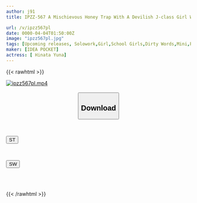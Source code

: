```yaml
---
author: j91
title: IPZZ-567 A Mischievous Honey Trap With A Devilish J-class Girl Who Works The Same Shift As Me. A Student Part-timer Has An Affair In The Store Without Her Wife And The Customers Finding Out. Yuna Hinata

url: /v/ipzz567pl
date: 0000-04-04T01:50:00Z
image: "ipzz567pl.jpg"
tags: [Upcoming releases, Solowork,Girl,School Girls,Dirty Words,Mini,Prank,Cuckold	]
maker: [IDEA POCKET]
actress: [ Hinata Yuna]
---
```



{{< rawhtml >}}

<div class="video" data-videoid="pending_link.html">
    <a href="javascript:;">
        <img src="/v/ipzz567pl/ipzz567pl.jpg" width="WIDTH" height="HEIGHT" alt="ipzz567pl.mp4" loading="lazy">
    </a>
</div>

<script type="text/javascript" src="https://j91.asia/asset/on-demand-pend.js"></script>

<br>
  <link rel="stylesheet" href="https://j91.asia/asset/bs5.css">
  
  <center>
  <button class="btn btn-primary" type="button" data-bs-toggle="collapse" data-bs-target=".multi-collapse" aria-expanded="false" aria-controls="multiCollapseExample1 multiCollapseExample2"><h2>Download</h2></button></center>
</p>
<div class="row">
  <div class="col">
    <div class="collapse multi-collapse" id="multiCollapseExample1">
      <div class="card card-body">
	      	      <br>
<div class="buttons">  
<p><a href="https://j91.asia/pending_link.html" target="_blank"><button class="btn-hover color-3"><i class="fa fa-download"></i> ST</button></a></p></div>
    </div>
  </div>
</div>
  <div class="col">
    <div class="collapse multi-collapse" id="multiCollapseExample2">
      <div class="card card-body">
	      <br>
<div class="buttons">
<p><a href="https://j91.asia/pending_link.html" target="_blank"><button class="btn-hover color-2"><i class="fa fa-download"></i> SW</button></a></p></div>
<br><br>
      </div>
    </div>
  </div>
</div>

{{< /rawhtml >}}